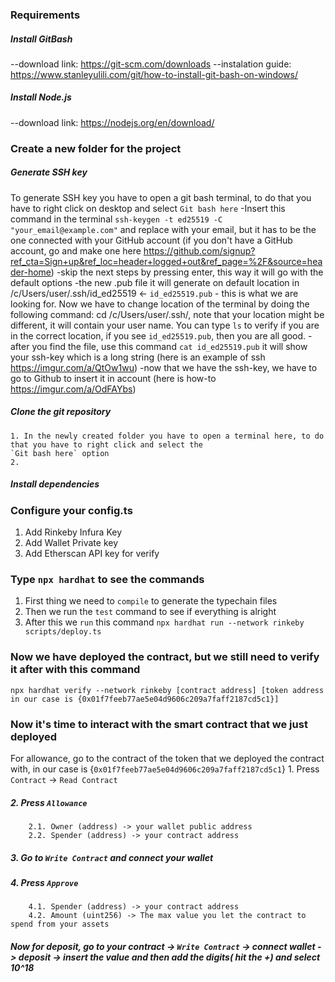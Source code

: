 ### Requirements

##### Install GitBash

--download link: https://git-scm.com/downloads
--instalation guide: https://www.stanleyulili.com/git/how-to-install-git-bash-on-windows/

##### Install Node.js

--download link: https://nodejs.org/en/download/

### Create a new folder for the project

##### Generate SSH key

To generate SSH key you have to open a git bash terminal, to do that you have to right click on desktop and select `Git bash here`
-Insert this command in the terminal `ssh-keygen -t ed25519 -C "your_email@example.com"` and replace with your email, but it has to be the one connected with your GitHub account (if you don't have a GitHub account, go and make one here https://github.com/signup?ref_cta=Sign+up&ref_loc=header+logged+out&ref_page=%2F&source=header-home)
-skip the next steps by pressing enter, this way it will go with the default options
-the new .pub file it will generate on default location in /c/Users/user/.ssh/id_ed25519 <- `id_ed25519.pub` - this is what we are looking for. Now we have to change location of the terminal by doing the following command: cd /c/Users/user/.ssh/, note that your location might be different, it will contain your user name. You can type `ls` to verify if you are in the correct location, if you see `id_ed25519.pub`, then you are all good.
-after you find the file, use this command `cat id_ed25519.pub` it will show your ssh-key which is a long string (here is an example of ssh https://imgur.com/a/QtOw1wu)
-now that we have the ssh-key, we have to go to Github to insert it in account (here is how-to https://imgur.com/a/OdFAYbs)

##### Clone the git repository
    1. In the newly created folder you have to open a terminal here, to do that you have to right click and select the 
    `Git bash here` option
    2. 

##### Install dependencies

### Configure your config.ts
1. Add Rinkeby Infura Key
2. Add Wallet Private key
3. Add Etherscan API key for verify

### Type `npx hardhat` to see the commands
1. First thing we need to `compile` to generate the typechain files
2. Then we run the `test` command to see if everything is alright
3. After this we `run` this command `npx hardhat run --network rinkeby scripts/deploy.ts`

### Now we have deployed the contract, but we still need to verify it after with this command
`npx hardhat verify --network rinkeby [contract address] [token address in our case is {0x01f7feeb77ae5e04d9606c209a7faff2187cd5c1}]`

### Now it's time to interact with the smart contract that we just deployed 
For allowance, go to the contract of the token that we deployed the contract with, in our case is {`0x01f7feeb77ae5e04d9606c209a7faff2187cd5c1`}
    1. Press `Contract` -> `Read Contract`
##### 2. Press `Allowance`
        2.1. Owner (address) -> your wallet public address
        2.2. Spender (address) -> your contract address
##### 3. Go to `Write Contract` and connect your wallet
##### 4. Press `Approve`
        4.1. Spender (address) -> your contract address
        4.2. Amount (uint256) -> The max value you let the contract to spend from your assets
##### Now for deposit, go to your contract -> `Write Contract` -> connect wallet -> deposit -> insert the value and then add the digits( hit the +) and select 10^18
